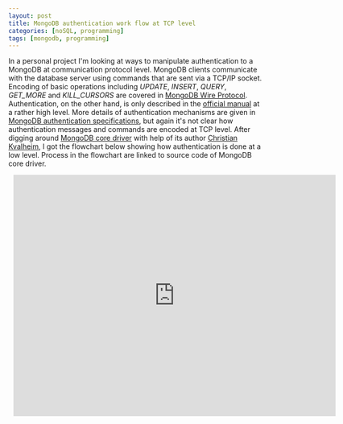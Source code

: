 ```yaml
---
layout: post
title: MongoDB authentication work flow at TCP level
categories: [noSQL, programming]
tags: [mongodb, programming]
---
```


In a personal project I'm looking at ways to manipulate authentication to a MongoDB at communication protocol level. MongoDB clients communicate with the database server using commands that are sent via a TCP/IP socket. Encoding of basic operations including *UPDATE*, *INSERT*, *QUERY*, *GET_MORE* and *KILL_CURSORS* are covered in [MongoDB Wire Protocol](https://docs.mongodb.org/v3.0/reference/mongodb-wire-protocol/). Authentication, on the other hand, is only described in the [official manual](https://docs.mongodb.org/manual/core/authentication/) at a rather high level. More details of authentication mechanisms are given in [MongoDB authentication specifications](https://github.com/mongodb/specifications/blob/master/source/auth/auth.rst), but again it's not clear how authentication messages and commands are encoded at TCP level. After digging around [MongoDB core driver](https://github.com/christkv/mongodb-core) with help of its author [Christian Kvalheim](https://github.com/christkv), I got the flowchart below showing how authentication is done at a low level. Process in the flowchart are linked to source code of MongoDB core driver. 

<div style="width: 640px; height: 480px; margin: 10px; position: relative;"><iframe allowfullscreen frameborder="0" style="width:640px; height:480px" src="https://www.lucidchart.com/documents/embeddedchart/b2fb15f1-47bf-49e5-b0dc-09662b159ba6" id="GXCTp2f65YkA"></iframe></div>


